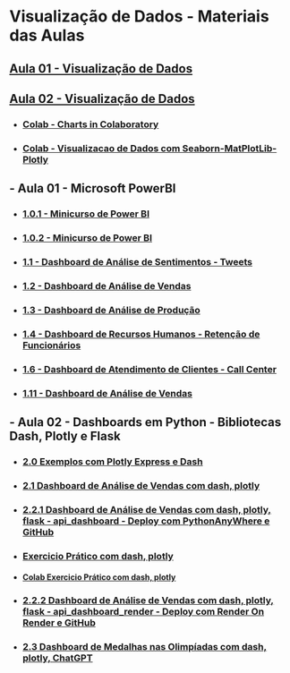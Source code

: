 # Visualização de Dados - Materiais das Aulas

## [Aula 01 - Visualização de Dados](https://github.com/gustavowillam/DML/blob/main/slides/01-Visualizacao%20de%20Dados.pdf)

## [Aula 02 - Visualização de Dados](https://github.com/gustavowillam/DML/blob/main/slides/02-Visualizacao%20de%20Dados.pdf)

* ### [Colab - Charts in Colaboratory](https://colab.research.google.com/notebooks/charts.ipynb)  

* ### [Colab - Visualizacao de Dados com Seaborn-MatPlotLib-Plotly](https://drive.google.com/drive/folders/1vwHHAyw4x7AbDNdpri0q7dQbjSUCpkIJ?usp=sharing)

## - Aula 01 - Microsoft PowerBI

* ### [1.0.1 - Minicurso de Power BI](https://pages.hashtagtreinamentos.com/minicurso-power-bi?blog=1n4033rer&video=3dep762tr)

* ### [1.0.2 - Minicurso de Power BI](https://blog.dsacademy.com.br/e-book-do-curso-gratuito-microsoft-power-bi-para-business-intelligence-e-data-science/)

* ### [1.1 - Dashboard de Análise de Sentimentos - Tweets](https://drive.google.com/drive/folders/1mO5yjAaRIO6GouemB0ZfLfI5yNzRWaKB?usp=sharing)

* ### [1.2 - Dashboard de Análise de Vendas](https://drive.google.com/drive/folders/1qs2xBtfnSBPJqanJgShhPPSK2QdxLJ2o?usp=sharing)

* ### [1.3 - Dashboard de Análise de Produção](https://drive.google.com/drive/folders/1r0Smosh9Sf1Y7TsW45Xo9Z2xmvz70AJO?usp=sharing)

* ### [1.4 - Dashboard de Recursos Humanos - Retenção de Funcionários](https://drive.google.com/drive/folders/1nIER0fun0j7eyCMkanPV5YOjV6ab9ZOv?usp=sharing)

* ### [1.6 - Dashboard de Atendimento de Clientes - Call Center](https://drive.google.com/drive/folders/1mbmk4NugwI9e2ywtbWV4YGlJ6OkOlKg7?usp=sharing)

* ### [1.11 - Dashboard de Análise de Vendas](https://drive.google.com/drive/folders/1Z1bhNqQOcdeRDOLQqSIttIh7uMGuy2rQ?usp=sharing)


## - Aula 02 - Dashboards em Python - Bibliotecas Dash, Plotly e Flask

* ### [2.0 Exemplos com Plotly Express e Dash](https://drive.google.com/drive/folders/1wyhntHTz8egS7QqNXF7AjNKmtSI-pDGA?usp=sharing)
  
* ### [2.1 Dashboard de Análise de Vendas com dash, plotly](https://drive.google.com/drive/folders/1mb-Saw2sph4su2lD2PSrmVSm5zxjcrMw?usp=sharing)

* ### [2.2.1 Dashboard de Análise de Vendas com dash, plotly, flask - api_dashboard - Deploy com PythonAnyWhere e GitHub](https://drive.google.com/drive/folders/1o4HvI6X4vf58u5PBxI5ZEpN8Lg6fqScG?usp=sharing)

* ### [Exercicio Prático com dash, plotly](https://drive.google.com/drive/folders/1JdDZZvWRwBnQcu6zbnqxTYDCVRr-s9nN?usp=sharing)

* #### [Colab Exercicio Prático com dash, plotly](https://colab.research.google.com/drive/1HKNWUt36qpyXc-veb4955fmtzLuA6MVb?usp=sharing)

* ### [2.2.2 Dashboard de Análise de Vendas com dash, plotly, flask - api_dashboard_render - Deploy com Render On Render e GitHub](https://drive.google.com/drive/folders/16whKiHVul37vd15Cth9_6jfuMGQft8og?usp=sharing)

* ### [2.3 Dashboard de Medalhas nas Olimpíadas com dash, plotly, ChatGPT](https://drive.google.com/drive/folders/1vq-GdluEoBmHqsJdPXZhytImD7Th78kE?usp=sharing)
